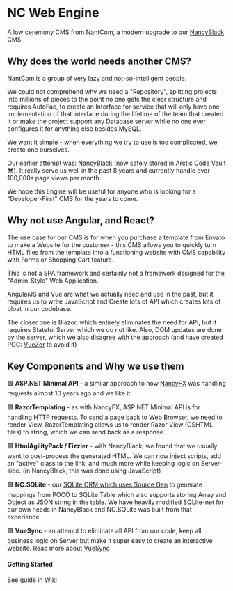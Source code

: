 # NC Web Engine
A low ceremony CMS from NantCom, a modern upgrade to our [NancyBlack](https://github.com/nantcom/NancyBlack) CMS.

## Why does the world needs another CMS?
NantCom is a group of very lazy and not-so-intelligent people.

We could not comprehend why we need a "Repository", splitting projects into millions of pieces to the point no one gets the clear structure and requires AutoFac, to create an Interface for service that will only have one implementation of that interface during the lifetime of the team that created it or make the project support any Database server while
no one ever configures it for anything else besides MySQL. 

We want it simple - when everything we try to use is too complicated, we create one ourselves.

Our earlier attempt was: [NancyBlack](https://github.com/nantcom/NancyBlack) (now safely stored in Arctic Code Vault 😎). It really
serve us well in the past 8 years and currently handle over 100,000s page views per month.

We hope this Engine will be useful for anyone who is looking for a "Developer-First" CMS for the years to come.

## Why not use Angular, and React?
The use case for our CMS is for when you purchase a template from Envato to make a Website for the customer - this CMS allows you to quickly turn HTML files from the template into a functioning website with CMS capability with Forms or Shopping Cart feature. 

This is not a SPA framework and certainly not a framework designed for the "Admin-Style" Web Application. 

AngularJS and Vue are what we actually need and use in the past, but it requires us to write JavaScript and Create lots of API which creates lots of bloat in our codebase.

The closer one is Blazor, which entirely eliminates the need for API, but it requires Stateful Server which we do not like. Also, DOM updates are done by the server, which we also disagree with the approach (and have created POC: [VueZor](https://github.com/nantcom/vuezor) to avoid it)

## Key Components and Why we use them
🟩 **ASP.NET Minimal API** - a similar approach to how [NancyFX](https://github.com/NancyFx/Nancy) was handling requests almost 10 years ago and we like it.

🟩 **RazorTemplating** - as with NancyFX, ASP.NET Minimal API is for handling HTTP requests. To send a page back to Web Browser, we need to 
render View. RazorTemplating allows us to render Razor View (CSHTML files) to string, which we can send back as a response.

🟩 **HtmlAgilityPack / Fizzler** - with NancyBlack, we found that we usually want to post-process the generated HTML. We can now inject
scripts, add an "active" class to the link, and much more while keeping logic on Server-side. (in NancyBlack, this was done using JavaScript)

🟩 **NC.SQLite** - our [SQLite ORM which uses Source Gen](https://github.com/nantcom/sqlite-sg) to generate mappings from POCO to SQLite Table which also supports storing Array and Object as JSON string in the table. We have heavily modified SQLite-net for our own needs in NancyBlack and NC.SQLite was built from that experience.

🟩 **VueSync** - an attempt to eliminate all API from our code, keep all business logic on Server but make it super easy to create an interactive website. Read more about [VueSync](https://github.com/nantcom/webengine/wiki/About-VueSync)

#### Getting Started
See guide in [Wiki](https://github.com/nantcom/webengine/wiki/Getting-Started)
